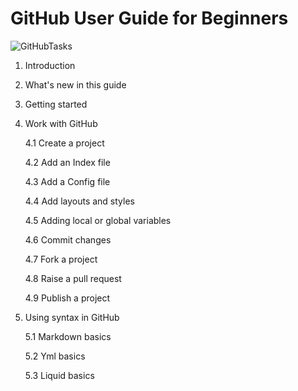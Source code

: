 # GitHub User Guide for Beginners

![GitHubTasks](https://www.programmableweb.com/sites/default/files/GitHub-Launches-Security-Advisory-API.jpg)

1. Introduction

2. What's new in this guide

3. Getting started

4. Work with GitHub

	4.1 Create a project

	4.2 Add an Index file

	4.3 Add a Config file

  	4.4 Add layouts and styles

 	4.5 Adding local or global variables

 	4.6 Commit changes

 	4.7 Fork a project

 	4.8 Raise a pull request

 	4.9 Publish a project

5. Using syntax in GitHub

	5.1 Markdown basics

	5.2 Yml basics

	5.3 Liquid basics





